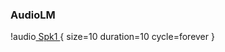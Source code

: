 ### AudioLM ###

!audio[ Spk1 ]( /aud/1089_continuation_12rvq_0_clipped.mp3 ){ size=10 duration=10 cycle=forever }
